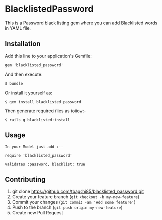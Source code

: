# BlacklistedPassword

This is a Password black listing gem where you can add Blacklisted words in YAML file.

## Installation

Add this line to your application's Gemfile:

    gem 'blacklisted_password'

And then execute:

    $ bundle

Or install it yourself as:

    $ gem install blacklisted_password

Then generate required files as follow:-

    $ rails g blacklisted:install

## Usage

    In your Model just add :--

    require 'blacklisted_password'

    validates :password, blacklist: true

## Contributing

1. git clone https://github.com/tbagchi85/blacklisted_password.git
2. Create your feature branch (`git checkout -b my-new-feature`)
3. Commit your changes (`git commit -am 'Add some feature'`)
4. Push to the branch (`git push origin my-new-feature`)
5. Create new Pull Request
